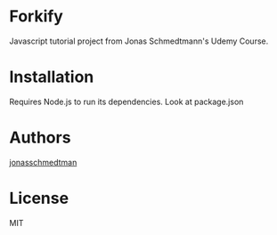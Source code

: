 # Forkify
Javascript tutorial project from Jonas Schmedtmann's Udemy Course.

# Installation
Requires Node.js to run its dependencies.
Look at package.json

# Authors
[jonasschmedtman](https://twitter.com/jonasschmedtman)

# License
MIT
